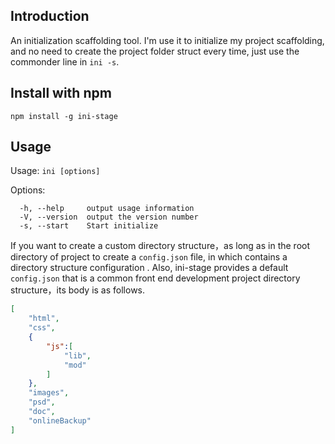 ## Introduction 

An initialization scaffolding tool. I'm use it to initialize my project scaffolding, and no need to create the project folder struct every time, just use the commonder line in `ini -s`.

## Install with npm

`npm install -g ini-stage`

## Usage

Usage: `ini [options]`

Options:

```
  -h, --help     output usage information
  -V, --version  output the version number
  -s, --start    Start initialize
```

If you want to create a custom directory structure，as long as in the root directory of project to create a `config.json` file, in which contains a directory structure configuration . Also, ini-stage provides a default `config.json` that is a common front end development project directory structure，its body is as follows.

```json
[
    "html",
    "css",
    {
        "js":[
            "lib",
            "mod"
        ]
    },
    "images",
    "psd",
    "doc",
    "onlineBackup"
]

```


